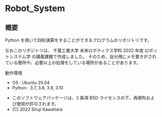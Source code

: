 # Robot_System
## 概要
Python を用いて四則演算をすることができるプログラムのリポジトリです。

なおこのリポジトリは、 千葉工業大学 未来ロボティクス学科 2022 年度 ロボットシステム学 の講義課題で作成しました。
そのため、自分用にメモ書きがされている箇所や、必要以上の処理をしている場所があることがあります。

動作環境
- OS : Ubuntu 20.04
- Python : 3.7, 3.8, 3.9, 3.10

* このソフトウェアパッケージは、3 条項 BSD ライセンスの下、再頒布および使用が許可されます。
* (C) 2022 Shuji Kawahara


